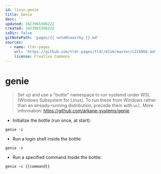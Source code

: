 ```yaml
---
id: linux.genie
title: Genie
desc: ''
updated: 1623965306222
created: 1623965306222
isDir: false
gitNotePath: 'pages/{{ noteHiearchy }}.md'
sources:
  - name: tldr-pages
    url: 'https://github.com/tldr-pages/tldr/blob/master/LICENSE.md'
    license: Creative Commons
---
```

# genie

> Set up and use a "bottle" namespace to run systemd under WSL (Windows Subsystem for Linux).
> To run these from Windows rather than an already-running distribution, precede them with `wsl`.
> More information: <https://github.com/arkane-systems/genie>.

- Initialize the bottle (run once, at start):

`genie -i`

- Run a login shell inside the bottle:

`genie -s`

- Run a specified command inside the bottle:

`genie -c {{command}}`

